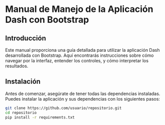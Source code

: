# Manual de Manejo de la Aplicación Dash con Bootstrap

## Introducción

Este manual proporciona una guía detallada para utilizar la aplicación Dash desarrollada con Bootstrap. Aquí encontrarás instrucciones sobre cómo navegar por la interfaz, entender los controles, y cómo interpretar los resultados.

## Instalación

Antes de comenzar, asegúrate de tener todas las dependencias instaladas. Puedes instalar la aplicación y sus dependencias con los siguientes pasos:

```bash
git clone https://github.com/usuario/repositorio.git
cd repositorio
pip install -r requirements.txt

